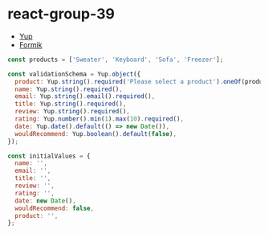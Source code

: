 # react-group-39

- [Yup](https://www.npmjs.com/package/yup)
- [Formik](https://formik.org/)

```js
const products = ['Sweater', 'Keyboard', 'Sofa', 'Freezer'];

const validationSchema = Yup.object({
  product: Yup.string().required('Please select a product').oneOf(products),
  name: Yup.string().required(),
  email: Yup.string().email().required(),
  title: Yup.string().required(),
  review: Yup.string().required(),
  rating: Yup.number().min(1).max(10).required(),
  date: Yup.date().default(() => new Date()),
  wouldRecommend: Yup.boolean().default(false),
});

const initialValues = {
  name: '',
  email: '',
  title: '',
  review: '',
  rating: '',
  date: new Date(),
  wouldRecommend: false,
  product: '',
};
```

```jsx

```
